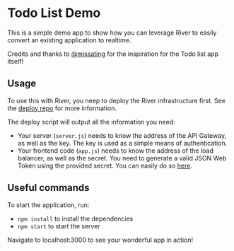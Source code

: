 # Todo List Demo

This is a simple demo app to show how you can leverage River to easily convert an existing application to realtime.

Credits and thanks to [@missating](https://github.com/missating/nodejs-todo) for the inspiration for the Todo list app itself!

## Usage

To use this with River, you neep to deploy the River infrastructure first. See the [deploy repo](https://github.com/river-live/deploy) for more information.

The deploy script will output all the information you need:

- Your server (`server.js`) needs to know the address of the API Gateway, as well as the key. The key is used as a simple means of authentication.
- Your frontend code (`app.js`) needs to know the address of the load balancer, as well as the secret. You need to generate a valid JSON Web Token using the provided secret. You can easily do so [here](https://jwt.io/).

## Useful commands

To start the application, run:

- `npm install` to install the dependencies
- `npm start` to start the server

Navigate to localhost:3000 to see your wonderful app in action!
